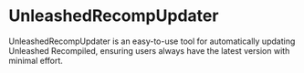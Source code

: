 # UnleashedRecompUpdater
UnleashedRecompUpdater is an easy-to-use tool for automatically updating Unleashed Recompiled, ensuring users always have the latest version with minimal effort.
